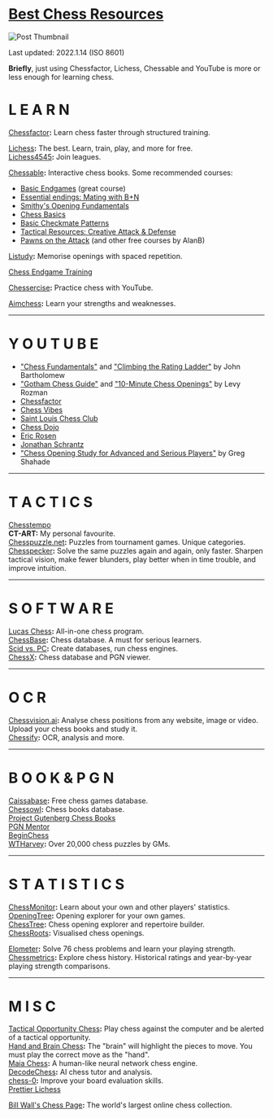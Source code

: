 # [Best Chess Resources](https://r.nf/r/chess/comments/gzrnhc/best_chess_resources/)

![Post Thumbnail](https://i.postimg.cc/HkpZZ9q9/Best-Chess-Resources.png)

Last updated: 2022.1.14 (ISO 8601)

**Briefly**, just using Chessfactor, Lichess, Chessable and YouTube is more or less enough for learning chess.

# L E A R N

[Chessfactor](https://www.chessfactor.com)**:** Learn chess faster through structured training.

[Lichess](https://lichess.org)**:** The best. Learn, train, play, and more for free.  
[Lichess4545](https://www.lichess4545.com)**:** Join leagues.

[Chessable](http://chessable.com)**:** Interactive chess books. Some recommended courses:

- [Basic Endgames](https://www.chessable.com/basic-endgames/course/6371) (great course)
- [Essential endings: Mating with B+N](https://www.chessable.com/essential-endings-mating-with-bn/course/2033)
- [Smithy's Opening Fundamentals](https://www.chessable.com/smithys-opening-fundamentals/course/21302)
- [Chess Basics](https://www.chessable.com/chess-basics/course/27081)
- [Basic Checkmate Patterns](https://www.chessable.com/basic-checkmate-patterns/course/45122)
- [Tactical Resources: Creative Attack & Defense](https://www.chessable.com/tactical-resources-creative-attack-defense/course/37740)
- [Pawns on the Attack](https://www.chessable.com/pawns-on-the-attack/course/16989) (and other free courses by AlanB)

[Listudy](https://listudy.org)**:** Memorise openings with spaced repetition.

[Chess Endgame Training](https://chess-endgame-trainer.web.app)

[Chessercise](https://www.chessercise.xyz)**:** Practice chess with YouTube.

[Aimchess](https://www.aimchess.com)**:** Learn your strengths and weaknesses.

---

# Y O U T U B E

- ["Chess Fundamentals"](https://www.youtube.com/playlist?list=PLl9uuRYQ-6MBwqkmwT42l1fI7Z0bYuwwO) and ["Climbing the Rating Ladder"](https://www.youtube.com/playlist?list=PLl9uuRYQ-6MCBnhtCk_bTZsD8GxeWP6BV) by John Bartholomew
- ["Gotham Chess Guide"](https://www.youtube.com/playlist?list=PLBRObSmbZluRBQOO_6FzyxQUaFyzusSl0) and ["10-Minute Chess Openings"](https://www.youtube.com/playlist?list=PLBRObSmbZluTpMdP-rUL3bQ5GA8v4dMbT) by Levy Rozman
- [Chessfactor](https://www.youtube.com/channel/UCgRUc4wyyMCnULY_XWPYXmA)
- [Chess Vibes](https://www.youtube.com/c/ChessVibesOfficial)
- [Saint Louis Chess Club](https://www.youtube.com/channel/UCM-ONC2bCHytG2mYtKDmIeA)
- [Chess Dojo](https://www.youtube.com/channel/UC4liTXRJ-XknH6OtKz-tOuw)
- [Eric Rosen](https://www.youtube.com/user/RosenChess)
- [Jonathan Schrantz](https://www.youtube.com/channel/UCIh4QOvH7v8eQNdUb2As9VA)
- ["Chess Opening Study for Advanced and Serious Players"](https://www.youtube.com/watch?v=93kO7OXn9Lc) by Greg Shahade

---

# T A C T I C S

[Chesstempo](https://chesstempo.com)  
**CT-ART:** My personal favourite.  
[Chesspuzzle.net](https://chesspuzzle.net)**:** Puzzles from tournament games. Unique categories.  
[Chesspecker](https://www.chesspecker.com)**:** Solve the same puzzles again and again, only faster. Sharpen tactical vision, make fewer blunders, play better when in time trouble, and improve intuition.

---

# S O F T W A R E

[Lucas Chess](https://lucaschess.pythonanywhere.com)**:** All-in-one chess program.  
[ChessBase](https://chessbase.com)**:** Chess database. A must for serious learners.  
[Scid vs. PC](http://scidvspc.sourceforge.net)**:** Create databases, run chess engines.  
[ChessX](https://chessx.sourceforge.io)**:** Chess database and PGN viewer.

---

# **O C R**

[Chessvision.ai](http://chessvision.ai)**:** Analyse chess positions from any website, image or video. Upload your chess books and study it.  
[Chessify](https://chessify.me)**:** OCR, analysis and more.

---

# B O O K & P G N

[Caissabase](http://caissabase.co.uk)**:** Free chess games database.  
[Chessowl](https://chessowl.com)**:** Chess books database.  
[Project Gutenberg Chess Books](https://www.gutenberg.org/ebooks/search/?query=chess)  
[PGN Mentor](http://www.pgnmentor.com/files.html)  
[BeginChess](http://beginchess.com/downloads)  
[WTHarvey](http://wtharvey.com)**:** Over 20,000 chess puzzles by GMs.

---

# S T A T I S T I C S

[ChessMonitor](https://www.chessmonitor.com)**:** Learn about your own and other players' statistics.  
[OpeningTree](https://www.openingtree.com)**:** Opening explorer for your own games.  
[ChessTree](http://www.chesstree.net)**:** Chess opening explorer and repertoire builder.  
[ChessRoots](https://www.chessroots.com)**:** Visualised chess openings.

[Elometer](http://elometer.net)**:** Solve 76 chess problems and learn your playing strength.  
[Chessmetrics](http://www.chessmetrics.com)**:** Explore chess history. Historical ratings and year-by-year playing strength comparisons.

---

# M I S C

[Tactical Opportunity Chess](http://tacticalchess.vitomd.com)**:** Play chess against the computer and be alerted of a tactical opportunity.  
[Hand and Brain Chess](http://handandbrainchess.com)**:** The "brain" will highlight the pieces to move. You must play the correct move as the "hand".  
[Maia Chess](https://maiachess.com)**:** A human-like neural network chess engine.  
[DecodeChess](https://app.decodechess.com)**:** AI chess tutor and analysis.  
[chess-0](https://chess-0.com)**:** Improve your board evaluation skills.  
[Prettier Lichess](https://prettierlichess.github.io)

[Bill Wall's Chess Page](http://billwall.phpwebhosting.com)**:** The world's largest online chess collection.
